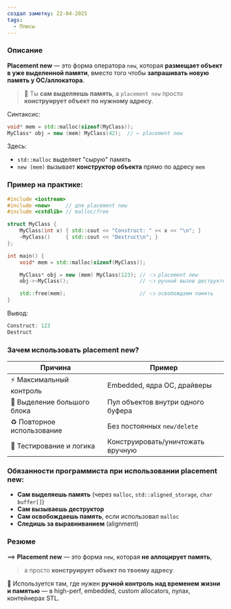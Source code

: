 ```yaml
---
создал заметку: 22-04-2025
tags:
  - Плюсы
---
```

### Описание
**Placement new** — это форма оператора `new`, которая **размещает объект в уже выделенной памяти**, вместо того чтобы **запрашивать новую память у ОС/аллокатора**.

> 💬 Ты **сам выделяешь память**, а `placement new` просто **конструирует объект по нужному адресу**.

Синтаксис:
```cpp
void* mem = std::malloc(sizeof(MyClass));
MyClass* obj = new (mem) MyClass(42);  // ← placement new
```
Здесь:
- `std::malloc` выделяет "сырую" память
- `new (mem)` вызывает **конструктор объекта** прямо по адресу `mem`
### Пример на практике:
```cpp
#include <iostream>
#include <new>     // для placement new
#include <cstdlib> // malloc/free

struct MyClass {
    MyClass(int x) { std::cout << "Construct: " << x << "\n"; }
    ~MyClass()     { std::cout << "Destruct\n"; }
};

int main() {
    void* mem = std::malloc(sizeof(MyClass));

    MyClass* obj = new (mem) MyClass(123); // 👈 placement new
    obj->~MyClass();                       // 👈 ручной вызов деструктора

    std::free(mem);                        // 👈 освобождаем память
}
```
Вывод:
```cpp
Construct: 123
Destruct
```

### Зачем использовать placement new?
|Причина|Пример|
|---|---|
|⚡ Максимальный контроль|Embedded, ядра ОС, драйверы|
|💾 Выделение большого блока|Пул объектов внутри одного буфера|
|♻️ Повторное использование|Без постоянных `new/delete`|
|🧪 Тестирование и логика|Конструировать/уничтожать вручную|
### Обязанности программиста при использовании placement new:
- **Сам выделяешь память** (через `malloc`, `std::aligned_storage`, `char buffer[]`)
- **Сам вызываешь деструктор**
- **Сам освобождаешь память**, если использовал `malloc`
- **Следишь за выравниванием** (alignment)

### Резюме
==> **Placement new** — это форма `new`, которая **не аллоцирует память**,  
> а просто **конструирует объект по твоему адресу**.

📌 Используется там, где нужен **ручной контроль над временем жизни и памятью** —  в high-perf, embedded, custom allocators, пулах, контейнерах STL.
